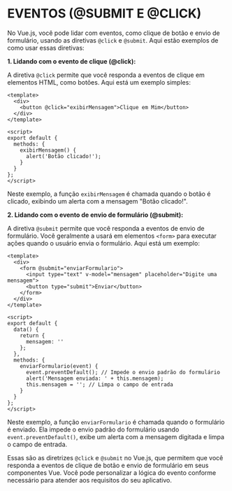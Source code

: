 # EVENTOS (@SUBMIT E @CLICK)
No Vue.js, você pode lidar com eventos, como clique de botão e envio de formulário, usando as diretivas `@click` e `@submit`. Aqui estão exemplos de como usar essas diretivas:

**1. Lidando com o evento de clique (@click):**

A diretiva `@click` permite que você responda a eventos de clique em elementos HTML, como botões. Aqui está um exemplo simples:

```vue
<template>
  <div>
    <button @click="exibirMensagem">Clique em Mim</button>
  </div>
</template>

<script>
export default {
  methods: {
    exibirMensagem() {
      alert('Botão clicado!');
    }
  }
};
</script>
```

Neste exemplo, a função `exibirMensagem` é chamada quando o botão é clicado, exibindo um alerta com a mensagem "Botão clicado!".

**2. Lidando com o evento de envio de formulário (@submit):**

A diretiva `@submit` permite que você responda a eventos de envio de formulário. Você geralmente a usará em elementos `<form>` para executar ações quando o usuário envia o formulário. Aqui está um exemplo:

```vue
<template>
  <div>
    <form @submit="enviarFormulario">
      <input type="text" v-model="mensagem" placeholder="Digite uma mensagem">
      <button type="submit">Enviar</button>
    </form>
  </div>
</template>

<script>
export default {
  data() {
    return {
      mensagem: ''
    };
  },
  methods: {
    enviarFormulario(event) {
      event.preventDefault(); // Impede o envio padrão do formulário
      alert('Mensagem enviada: ' + this.mensagem);
      this.mensagem = ''; // Limpa o campo de entrada
    }
  }
};
</script>
```

Neste exemplo, a função `enviarFormulario` é chamada quando o formulário é enviado. Ela impede o envio padrão do formulário usando `event.preventDefault()`, exibe um alerta com a mensagem digitada e limpa o campo de entrada.

Essas são as diretrizes `@click` e `@submit` no Vue.js, que permitem que você responda a eventos de clique de botão e envio de formulário em seus componentes Vue. Você pode personalizar a lógica do evento conforme necessário para atender aos requisitos do seu aplicativo.